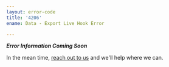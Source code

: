 ```yaml
---
layout: error-code
title: '4206'
ename: Data - Export Live Hook Error

---
```


***Error Information Coming Soon***

In the mean time, [reach out to us](mailto:help@nanobox.io) and we'll help where we can.
